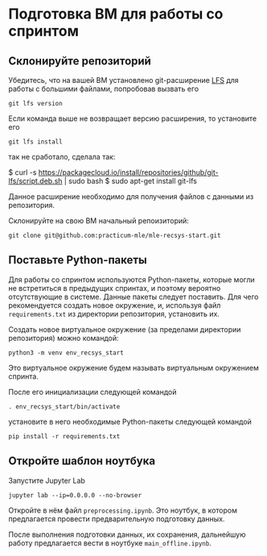 # Подготовка ВМ для работы со спринтом

## Склонируйте репозиторий

Убедитесь, что на вашей ВМ установлено git-расширение [LFS](https://git-lfs.com/) для работы с большими файлами, попробовав вызвать его

```
git lfs version
```

Если команда выше не возвращает версию расширения, то установите его

```
git lfs install
```

так не сработало, сделала так:

$ curl -s https://packagecloud.io/install/repositories/github/git-lfs/script.deb.sh | sudo bash
$ sudo apt-get install git-lfs

Данное расширение необходимо для получения файлов с данными из репозитория.

Склонируйте на свою ВМ начальный репоизиторий:

```
git clone git@github.com:practicum-mle/mle-recsys-start.git
```

## Поставьте Python-пакеты

Для работы со спринтом используются Python-пакеты, которые могли не встретиться в предыдущих спринтах, и поэтому вероятно отсутствующие в системе. Данные пакеты следует поставить. Для чего рекомендуется создать новое окружение, и, используя файл `requirements.txt` из директории репозитория, установить их.

Создать новое виртуальное окружение (за пределами директории репозитория) можно командой:

```
python3 -m venv env_recsys_start
```

Это виртуальное окружение будем называть виртуальным окружением спринта.

После его инициализации следующей командой

```
. env_recsys_start/bin/activate
```

установите в него необходимые Python-пакеты следующей командой

```
pip install -r requirements.txt
```

## Откройте шаблон ноутбука

Запустите Jupyter Lab

```
jupyter lab --ip=0.0.0.0 --no-browser
```

Откройте в нём файл `preprocessing.ipynb`. Это ноутбук, в котором предлагается провести предварительную подготовку данных.

После выполнения подготовки данных, их сохранения, дальнейшую работу предлагается вести в ноутбуке `main_offline.ipynb`.
